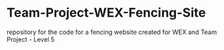 # Team-Project-WEX-Fencing-Site
repository for the code for a fencing website created for WEX and Team Project - Level 5
